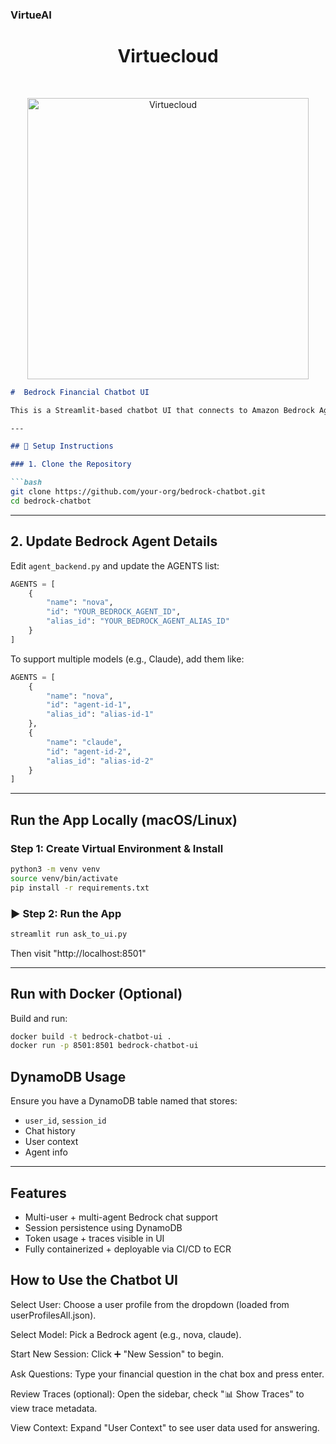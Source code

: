 ### VirtueAI

<h1 align="center"> Virtuecloud </h1> <br>
<p align="center">
  <a href="https://virtuecloud.io/">
    <img alt="Virtuecloud" title="Virtuecloud" src="https://virtuecloud.io/assets/images/logo.png" width="450">
  </a>
</p>

````markdown
#  Bedrock Financial Chatbot UI

This is a Streamlit-based chatbot UI that connects to Amazon Bedrock Agents to answer personalized financial planning questions using user profile context.

---

## 🔧 Setup Instructions

### 1. Clone the Repository

```bash
git clone https://github.com/your-org/bedrock-chatbot.git
cd bedrock-chatbot
````

---

##  2. Update Bedrock Agent Details

Edit `agent_backend.py` and update the AGENTS list:

```python
AGENTS = [
    {
        "name": "nova",
        "id": "YOUR_BEDROCK_AGENT_ID",
        "alias_id": "YOUR_BEDROCK_AGENT_ALIAS_ID"
    }
]
```

To support multiple models (e.g., Claude), add them like:

```python
AGENTS = [
    {
        "name": "nova",
        "id": "agent-id-1",
        "alias_id": "alias-id-1"
    },
    {
        "name": "claude",
        "id": "agent-id-2",
        "alias_id": "alias-id-2"
    }
]
```

---

##  Run the App Locally (macOS/Linux)

### Step 1: Create Virtual Environment & Install

```bash
python3 -m venv venv
source venv/bin/activate
pip install -r requirements.txt
```

### ▶ Step 2: Run the App

```bash
streamlit run ask_to_ui.py
```

Then visit "http://localhost:8501"

---

## Run with Docker (Optional)

Build and run:

```bash
docker build -t bedrock-chatbot-ui .
docker run -p 8501:8501 bedrock-chatbot-ui
```

## DynamoDB Usage

Ensure you have a DynamoDB table named that stores:

* `user_id`, `session_id`
* Chat history
* User context
* Agent info

---

## Features

* Multi-user + multi-agent Bedrock chat support
* Session persistence using DynamoDB
* Token usage + traces visible in UI
* Fully containerized + deployable via CI/CD to ECR

## How to Use the Chatbot UI

Select User: Choose a user profile from the dropdown (loaded from userProfilesAll.json).

Select Model: Pick a Bedrock agent (e.g., nova, claude).

Start New Session: Click ➕ "New Session" to begin.

Ask Questions: Type your financial question in the chat box and press enter.

Review Traces (optional): Open the sidebar, check "📊 Show Traces" to view trace metadata.

View Context: Expand "User Context" to see user data used for answering.
